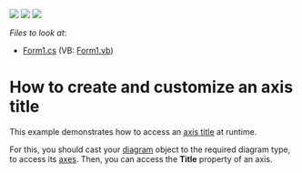 <!-- default badges list -->
![](https://img.shields.io/endpoint?url=https://codecentral.devexpress.com/api/v1/VersionRange/128574101/14.2.3%2B)
[![](https://img.shields.io/badge/Open_in_DevExpress_Support_Center-FF7200?style=flat-square&logo=DevExpress&logoColor=white)](https://supportcenter.devexpress.com/ticket/details/E1366)
[![](https://img.shields.io/badge/📖_How_to_use_DevExpress_Examples-e9f6fc?style=flat-square)](https://docs.devexpress.com/GeneralInformation/403183)
<!-- default badges end -->
<!-- default file list -->
*Files to look at*:

* [Form1.cs](./CS/AxisTitle/Form1.cs) (VB: [Form1.vb](./VB/AxisTitle/Form1.vb))
<!-- default file list end -->
# How to create and customize an axis title


<p>This example demonstrates how to access an <a href="http://devexpress.com/Help/Content.aspx?help=XtraCharts&document=CustomDocument5801.htm">axis title</a> at runtime.</p><p>For this, you should cast your <a href="http://devexpress.com/Help/Content.aspx?help=XtraCharts&document=CustomDocument6017.htm">diagram</a> object to the required diagram type, to access its <a href="http://devexpress.com/Help/Content.aspx?help=XtraCharts&document=CustomDocument6016.htm">axes</a>. Then, you can access the <strong>Title</strong> property of an axis.</p>

<br/>


